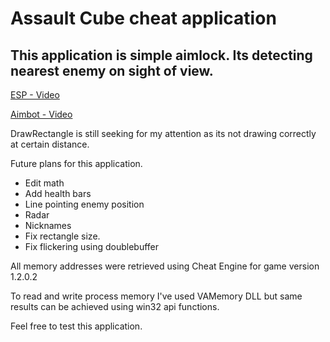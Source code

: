 # Assault Cube cheat application

## This application is simple aimlock. Its detecting nearest enemy on sight of view.

[ESP - Video](https://streamable.com/w8lou)

[Aimbot - Video](https://streamable.com/zrwrp)


DrawRectangle is still seeking for my attention as its not drawing correctly at certain distance.

Future plans for this application.
  - Edit math
  - Add health bars
  - Line pointing enemy position
  - Radar
  - Nicknames
  - Fix rectangle size.
  - Fix flickering using doublebuffer


All memory addresses were retrieved using Cheat Engine for game version 1.2.0.2

To read and write process memory I've used VAMemory DLL but same results can be achieved using win32 api functions.


Feel free to test this application.
